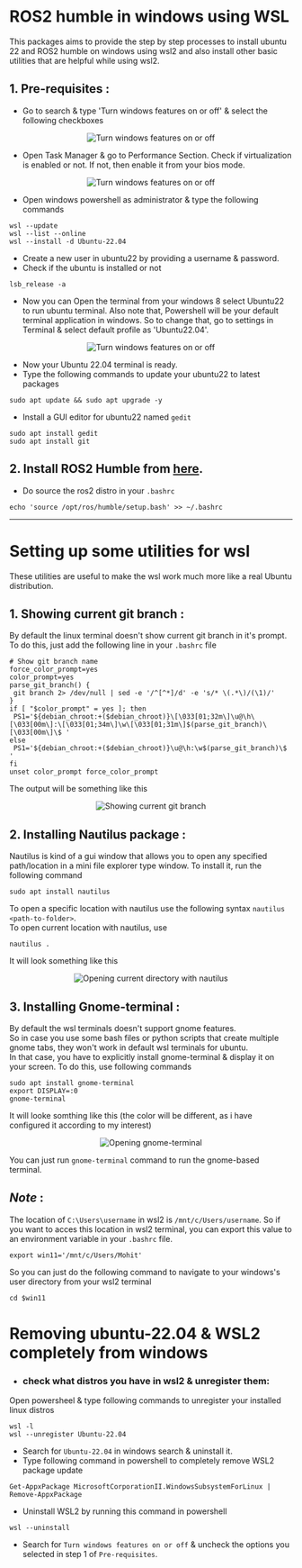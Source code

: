 # ROS2 humble in windows using WSL
This packages aims to provide the step by step processes to install ubuntu 22 and ROS2 humble on windows using wsl2 and also install other basic utilities that are helpful while using wsl2.

## 1. Pre-requisites :
- Go to search & type 'Turn windows features on or off' & select the following checkboxes
   
<div align="center">
  <img src="media/Prereq_1.png" alt="Turn windows features on or off" />
</div>

- Open Task Manager & go to Performance Section. Check if virtualization is enabled or not. If not, then enable it from your bios mode.
<div align="center">
  <img src="media/Prereq_3.png" alt="Turn windows features on or off" />
</div>
  
- Open windows powershell as administrator & type the following commands
```
wsl --update
wsl --list --online
wsl --install -d Ubuntu-22.04
```
- Create a new user in ubuntu22 by providing a username & password.
- Check if the ubuntu is installed or not
```
lsb_release -a
```
- Now you can Open the terminal from your windows 8 select Ubuntu22 to run ubuntu terminal. Also note that, Powershell will be your default terminal application in windows. So to change that, go to settings in Terminal & select default profile as 'Ubuntu22.04'.

<div align="center">
  <img src="media/Prereq_2.png" alt="Turn windows features on or off" />
</div>

- Now your Ubuntu 22.04 terminal is ready.
- Type the following commands to update your ubuntu22 to latest packages
```
sudo apt update && sudo apt upgrade -y
```
- Install a GUI editor for ubuntu22 named `gedit`
```
sudo apt install gedit
sudo apt install git
```

## 2. Install ROS2 Humble from [here](https://docs.ros.org/en/humble/Installation/Ubuntu-Install-Debs.html).
- Do source the ros2 distro in your `.bashrc`
```
echo 'source /opt/ros/humble/setup.bash' >> ~/.bashrc
```


-----
# Setting up some utilities for wsl
These utilities are useful to make the wsl work much more like a real Ubuntu distribution.

## 1. Showing current git branch :    
By default the linux terminal doesn't show current git branch in it's prompt. To do this, just add the following line in your `.bashrc` file    

```
# Show git branch name
force_color_prompt=yes
color_prompt=yes
parse_git_branch() {
 git branch 2> /dev/null | sed -e '/^[^*]/d' -e 's/* \(.*\)/(\1)/'
}
if [ "$color_prompt" = yes ]; then
 PS1='${debian_chroot:+($debian_chroot)}\[\033[01;32m\]\u@\h\[\033[00m\]:\[\033[01;34m\]\w\[\033[01;31m\]$(parse_git_branch)\[\033[00m\]\$ '
else
 PS1='${debian_chroot:+($debian_chroot)}\u@\h:\w$(parse_git_branch)\$ '
fi
unset color_prompt force_color_prompt
```
The output will be something like this 

<div align="center">
  <img src="media/git_branch.png" alt="Showing current git branch" />
</div>

## 2. Installing Nautilus package :
Nautilus is kind of a gui window that allows you to open any specified path/location in a mini file explorer type window. To install it, run the following command   
```
sudo apt install nautilus
```
To open a specific location with nautilus use the following syntax
`nautilus <path-to-folder>`.   
To open current location with nautilus, use
```
nautilus .
```
It will look something like this
<div align="center">
  <img src="media/nautilus.png" alt="Opening current directory with nautilus" />
</div>

## 3. Installing Gnome-terminal :
By default the wsl terminals doesn't support gnome features.    
So in case you use some bash files or python scripts that create multiple gnome tabs, they won't work in default wsl terminals for ubuntu.    
In that case, you have to explicitly install gnome-terminal & display it on your screen. To do this, use following commands
```
sudo apt install gnome-terminal
export DISPLAY=:0
gnome-terminal
```
It will looke somthing like this (the color will be different, as i have configured it according to my interest)
<div align="center">
  <img src="media/gnome-terminal.png" alt="Opening gnome-terminal" />
</div>    

You can just run `gnome-terminal` command to run the gnome-based terminal.

## *Note* :
The location of `C:\Users\username` in wsl2 is `/mnt/c/Users/username`.
So if you want to acces this location in wsl2 terminal, you can export this value to an environment variable in your `.bashrc` file.
```
export win11='/mnt/c/Users/Mohit'
```
So you can just do the following command to navigate to your windows's user directory from your wsl2 terminal
```
cd $win11
``` 

# Removing ubuntu-22.04 & WSL2 completely from windows

- ### check what distros you have in wsl2 & unregister them:
Open powersheel & type following commands to unregister your installed linux distros
```
wsl -l
wsl --unregister Ubuntu-22.04
```
- Search for `Ubuntu-22.04` in windows search & uninstall it.
- Type following command in powershell to completely remove WSL2 package update
```
Get-AppxPackage MicrosoftCorporationII.WindowsSubsystemForLinux | Remove-AppxPackage
```

- Uninstall WSL2 by running this command in powershell
```
wsl --uninstall
```

- Search for `Turn windows features on or off` & uncheck the options you selected in step 1 of `Pre-requisites`.